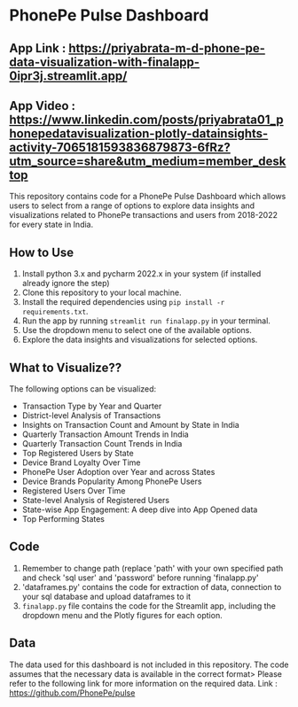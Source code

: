 # PhonePe Pulse Dashboard

## App Link : https://priyabrata-m-d-phone-pe-data-visualization-with-finalapp-0ipr3j.streamlit.app/
## App Video : https://www.linkedin.com/posts/priyabrata01_phonepedatavisualization-plotly-datainsights-activity-7065181593836879873-6fRz?utm_source=share&utm_medium=member_desktop
This repository contains code for a PhonePe Pulse Dashboard which allows users to select from a range of options to explore data insights and visualizations related to PhonePe transactions and users from 2018-2022 for every state in India.

## How to Use
1. Install python 3.x and pycharm 2022.x in your system (if installed already ignore the step)
1. Clone this repository to your local machine.
2. Install the required dependencies using `pip install -r requirements.txt`.
3. Run the app by running `streamlit run finalapp.py` in your terminal.
4. Use the dropdown menu to select one of the available options.
5. Explore the data insights and visualizations for selected options.

## What to Visualize??

The following options can be visualized:
- Transaction Type by Year and Quarter
- District-level Analysis of Transactions
- Insights on Transaction Count and Amount by State in India
- Quarterly Transaction Amount Trends in India
- Quarterly Transaction Count Trends in India
- Top Registered Users by State
- Device Brand Loyalty Over Time
- PhonePe User Adoption over Year and across States
- Device Brands Popularity Among PhonePe Users
- Registered Users Over Time
- State-level Analysis of Registered Users
- State-wise App Engagement: A deep dive into App Opened data
- Top Performing States

## Code
1. Remember to change path (replace 'path' with your own specified path and check 'sql user' and 'password' before running 'finalapp.py'
2. 'dataframes.py' contains the code for extraction of data, connection to your sql database and upload dataframes to it
3. `finalapp.py` file contains the code for the Streamlit app, including the dropdown menu and the Plotly figures for each option.

## Data

The data used for this dashboard is not included in this repository. The code assumes that the necessary data is available in the correct format> Please refer to the following link for more information on the required data.
Link : https://github.com/PhonePe/pulse
